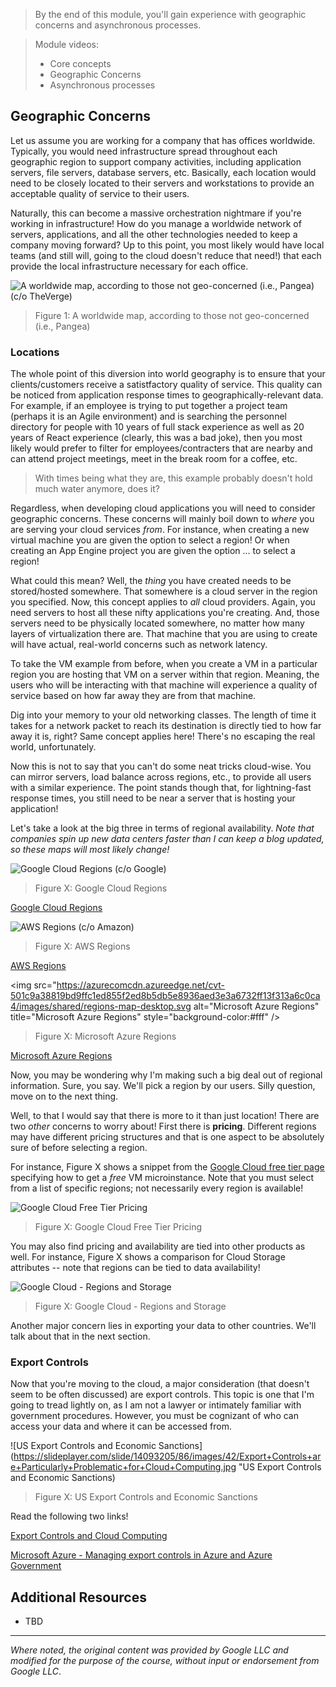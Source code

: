 > By the end of this module, you'll gain experience with geographic concerns and asynchronous processes.

> Module videos:
> * Core concepts
> * Geographic Concerns
> * Asynchronous processes

## Geographic Concerns

Let us assume you are working for a company that has offices worldwide.  Typically, you would need infrastructure spread throughout each geographic region to support company activities, including application servers, file servers, database servers, etc.  Basically, each location would need to be closely located to their servers and workstations to provide an acceptable quality of service to their users.

Naturally, this can become a massive orchestration nightmare if you're working in infrastructure!  How do you manage a worldwide network of servers, applications, and all the other technologies needed to keep a company moving forward?  Up to this point, you most likely would have local teams (and still will, going to the cloud doesn't reduce that need!) that each provide the local infrastructure necessary for each office.

![A worldwide map, according to those not geo-concerned (i.e., Pangea) (c/o TheVerge)](https://cdn.vox-cdn.com/thumbor/w86HpxoBVhRBnVcgICIM6ywdVXY=/0x0:739x508/1200x800/filters:focal(296x206:414x324)/cdn.vox-cdn.com/uploads/chorus_image/image/60083775/Screen_Shot_2018_06_15_at_9.23.03_AM.0.png "A worldwide map, according to those not geo-concerned (i.e., Pangea)")

> Figure 1: A worldwide map, according to those not geo-concerned (i.e., Pangea)

### Locations

The whole point of this diversion into world geography is to ensure that your clients/customers receive a satistfactory quality of service.  This quality can be noticed from application response times to geographically-relevant data.  For example, if an employee is trying to put together a project team (perhaps it is an Agile environment) and is searching the personnel directory for people with 10 years of full stack experience as well as 20 years of React experience (clearly, this was a bad joke), then you most likely would prefer to filter for employees/contracters that are nearby and can attend project meetings, meet in the break room for a coffee, etc.

> With times being what they are, this example probably doesn't hold much water anymore, does it?

Regardless, when developing cloud applications you will need to consider geographic concerns.  These concerns will mainly boil down to *where* you are serving your cloud services *from*.  For instance, when creating a new virtual machine you are given the option to select a region!  Or when creating an App Engine project you are given the option ... to select a region!

What could this mean?  Well, the *thing* you have created needs to be stored/hosted somewhere.  That somewhere is a cloud server in the region you specified.  Now, this concept applies to *all* cloud providers.  Again, you need servers to host all these nifty applications you're creating.  And, those servers need to be physically located somewhere, no matter how many layers of virtualization there are.  That machine that you are using to create will have actual, real-world concerns such as network latency.

To take the VM example from before, when you create a VM in a particular region you are hosting that VM on a server within that region.  Meaning, the users who will be interacting with that machine will experience a quality of service based on how far away they are from that machine.

Dig into your memory to your old networking classes.  The length of time it takes for a network packet to reach its destination is directly tied to how far away it is, right?  Same concept applies here!  There's no escaping the real world, unfortunately.

Now this is not to say that you can't do some neat tricks cloud-wise.  You can mirror servers, load balance across regions, etc., to provide all users with a similar experience.  The point stands though that, for lightning-fast response times, you still need to be near a server that is hosting your application!

Let's take a look at the big three in terms of regional availability.  *Note that companies spin up new data centers faster than I can keep a blog updated, so these maps will most likely change!*

![Google Cloud Regions (c/o Google)](/CloudAppsDev/assets/images/5-gcp-regions.png "Google Cloud Regions")

> Figure X: Google Cloud Regions

[Google Cloud Regions](https://cloud.google.com/about/locations/)

![AWS Regions (c/o Amazon)](/CloudAppsDev/assets/images/5-aws-regions.png "AWS Regions")

> Figure X: AWS Regions

[AWS Regions](https://aws.amazon.com/about-aws/global-infrastructure/regions_az/)

<img src="https://azurecomcdn.azureedge.net/cvt-501c9a38819bd9ffc1ed855f2ed8b5db5e8936aed3e3a6732ff13f313a6c0ca4/images/shared/regions-map-desktop.svg alt="Microsoft Azure Regions" title="Microsoft Azure Regions" style="background-color:#fff" />

> Figure X: Microsoft Azure Regions

[Microsoft Azure Regions](https://azure.microsoft.com/en-us/global-infrastructure/geographies/)

Now, you may be wondering why I'm making such a big deal out of regional information.  Sure, you say.  We'll pick a region by our users.  Silly question, move on to the next thing.

Well, to that I would say that there is more to it than just location!  There are two *other* concerns to worry about!  First there is **pricing**.  Different regions may have different pricing structures and that is one aspect to be absolutely sure of before selecting a region.

For instance, Figure X shows a snippet from the [Google Cloud free tier page](https://cloud.google.com/free) specifying how to get a *free* VM microinstance.  Note that you must select from a list of specific regions; not necessarily every region is available! 

![Google Cloud Free Tier Pricing](/CloudAppsDev/assets/images/5-gcp-pricing-2.png "Google Cloud Free Tier Pricing")

> Figure X: Google Cloud Free Tier Pricing

You may also find pricing and availability are tied into other products as well.  For instance, Figure X shows a comparison for Cloud Storage attributes -- note that regions can be tied to data availability!

![Google Cloud - Regions and Storage](/CloudAppsDev/assets/images/5-gcp-pricing.PNG)

> Figure X: Google Cloud - Regions and Storage

Another major concern lies in exporting your data to other countries.  We'll talk about that in the next section.

### Export Controls

Now that you're moving to the cloud, a major consideration (that doesn't seem to be often discussed) are export controls.  This topic is one that I'm going to tread lightly on, as I am not a lawyer or intimately familiar with government procedures.  However, you must be cognizant of who can access your data and where it can be accessed from.

![US Export Controls and Economic Sanctions](https://slideplayer.com/slide/14093205/86/images/42/Export+Controls+are+Particularly+Problematic+for+Cloud+Computing.jpg "US Export Controls and Economic Sanctions)

> Figure X: US Export Controls and Economic Sanctions

Read the following two links!

[Export Controls and Cloud Computing](https://www.bis.doc.gov/documents/bis-annual-conference-2018/2239-cloudy-with-a-chance-of-technology-transfer-breakout-rev-13may2018/file)

[Microsoft Azure - Managing export controls in Azure and Azure Government](:https://devblogs.microsoft.com/azuregov/managing-export-controls-in-azure-and-azure-government/)

## Additional Resources

* TBD

<hr size="1" />

*Where noted, the original content was provided by Google LLC and modified for the purpose of the course, without input or endorsement from Google LLC*.
